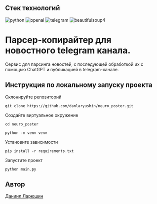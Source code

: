## **Стек технологий**
![python](https://img.shields.io/badge/python-222324?style=for-the-badge&logo=python&logoColor=yellow)
![openai](https://img.shields.io/badge/openai-222324?style=for-the-badge&logo=openai&logoColor=)
![telegram](https://img.shields.io/badge/telegram%20bot-222324?style=for-the-badge&logo=telegram&logoColor=)
![beautifulsoup4](https://img.shields.io/badge/beautifulsoup4-222324?style=for-the-badge&logo=jekyll&logoColor=)

# Парсер-копирайтер для новостного telegram канала.

Сервис для парсинга новостей, с последующей обработкой их с помощью ChatGPT и публикацией в telegram-канале.

## Инструкция по локальному запуску проекта
Склонируйте репозиторий
```
git clone https://github.com/danlaryushin/neuro_poster.git
```
Создайте виртуальное окружение
```
cd neuro_poster
```
```
python -m venv venv
```
Установите зависимости
```
pip install -r requirements.txt
```
Запустите проект
```
python main.py
```

## Автор
[Даниил Ларюшин](https://github.com/danlaryushin)
